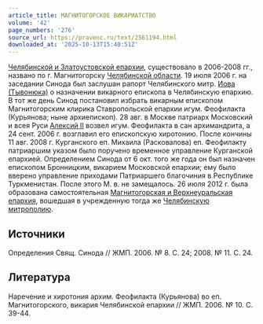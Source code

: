 ```yaml
---
article_title: МАГНИТОГОРСКОЕ ВИКАРИАТСТВО
volume: '42'
page_numbers: '276'
source_url: https://pravenc.ru/text/2561194.html
downloaded_at: '2025-10-13T15:40:51Z'
---
```


[Челябинской и Златоустовской епархии](<https://pravenc.ru/text/Челябинской и Златоустовской епархии.html>), существовало в 2006-2008 гг., названо по г. Магнитогорску [Челябинской области](<https://pravenc.ru/text/Челябинской области.html>). 19 июля 2006 г. на заседании Синода был заслушан рапорт Челябинского митр. [Иова (Тывонюка)](<https://pravenc.ru/text/Иова (Тывонюка).html>) о назначении викарного епископа в Челябинскую епархию. В тот же день Синод постановил избрать викарным епископом Магнитогорским клирика Ставропольской епархии игум. Феофилакта (Курьянова; ныне архиепископ). 28 авг. в Москве патриарх Московский и всея Руси [Алексий II](<https://pravenc.ru/text/Алексий II.html>) возвел игум. Феофилакта в сан архимандрита, а 24 сент. 2006 г. возглавил его епископскую хиротонию. После кончины 11 авг. 2008 г. Курганского еп. Михаила (Расковалова) еп. Феофилакту патриаршим указом было поручено временное управление Курганской епархией. Определением Синода от 6 окт. того же года он был назначен епископом Бронницким, викарием Московской епархии; ему было вверено управление приходами Патриаршего благочиния в Республике Туркменистан. После этого М. в. не замещалось. 26 июля 2012 г. была образована самостоятельная [Магнитогорская и Верхнеуральская епархия](<https://pravenc.ru/text/Магнитогорская и Верхнеуральская епархия.html>), вошедшая в учрежденную тогда же [Челябинскую митрополию](<https://pravenc.ru/text/Челябинскую митрополию.html>).

## Источники

Определения Свящ. Синода // ЖМП. 2006. № 8. С. 24; 2008. № 11. С. 24.

## Литература

Наречение и хиротония архим. Феофилакта (Курьянова) во еп. Магнитогорского, викария Челябинской епархии // ЖМП. 2006. № 10. С. 39-44.
